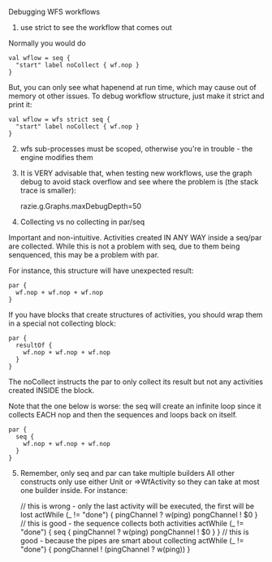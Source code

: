 Debugging WFS workflows

1. use strict to see the workflow that comes out

Normally you would do 

    val wflow = seq {
      "start" label noCollect { wf.nop }
    }

But, you can only see what hapenend at run time, which may cause out of memory ot other issues. To debug workflow structure, just make it strict and print it:

    val wflow = wfs strict seq {
      "start" label noCollect { wf.nop }
    }


2. wfs sub-processes must be scoped, otherwise you're in trouble - the engine modifies them

3. It is VERY advisable that, when testing new workflows, use the graph debug to avoid stack overflow and see where the problem is (the stack trace is smaller):

    razie.g.Graphs.maxDebugDepth=50

4. Collecting vs no collecting in par/seq

Important and non-intuitive. Activities created IN ANY WAY inside a seq/par are collected. While this is not a problem with seq, due to them being senquenced, this may be a problem with par.

For instance, this structure will have unexpected result:

    par {
      wf.nop + wf.nop + wf.nop
    }

If you have blocks that create structures of activities, you should wrap them in a special not collecting block:

    par {
      resultOf {
        wf.nop + wf.nop + wf.nop
      }
    }

The noCollect instructs the par to only collect its result but not any activities created INSIDE the block.

Note that the one below is worse: the seq will create an infinite loop since it collects EACH nop and then the sequences and loops back on itself.

    par {
      seq {
        wf.nop + wf.nop + wf.nop
      }
    }


5. Remember, only seq and par can take multiple builders
All other constructs only use either Unit or =>WfActivity so they can take at most one builder inside. 
For instance:

     // this is wrong - only the last activity will be executed, the first will be lost
      actWhile (_ != "done") {
          pingChannel ? w(ping)
          pongChannel ! $0
      }
     // this is good - the sequence collects both activities
      actWhile (_ != "done") {
        seq {
          pingChannel ? w(ping)
          pongChannel ! $0
        }
      }
     // this is good - because the pipes are smart about collecting
      actWhile (_ != "done") {
        pongChannel ! (pingChannel ? w(ping))
      }

